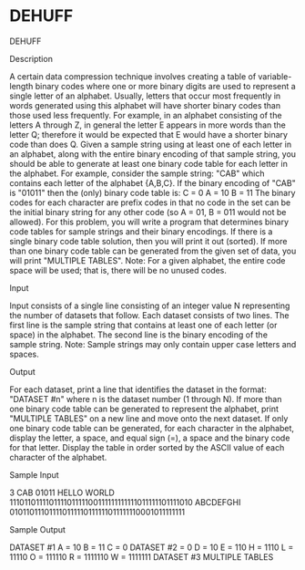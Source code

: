 # DEHUFF

DEHUFF

Description

A certain data compression technique involves creating a table of variable-length binary codes where one or more binary digits are used to represent a single letter of an alphabet. Usually, letters that occur most frequently in words
generated using this alphabet will have shorter binary codes than those used less frequently. For example, in an alphabet consisting of the letters A through Z, in general the letter E appears in more words than the letter Q;
therefore it would be expected that E would have a shorter binary code than does Q.
Given a sample string using at least one of each letter in an alphabet, along with the entire binary encoding of that sample string, you should be able to generate at least one binary code table for each letter in the alphabet. For
example, consider the sample string: "CAB" which contains each letter of the alphabet {A,B,C}. If the binary encoding of "CAB" is "01011" then the (only) binary code table is:
C = 0
A = 10
B = 11
The binary codes for each character are prefix codes in that no code in the set can be the initial binary string for any other code (so A = 01, B = 011 would not be allowed). For this problem, you will write a program that determines
binary code tables for sample strings and their binary encodings. If there is a single binary code table solution, then you will print it out (sorted). If more than one binary code table can be generated from the given set of data, you
will print "MULTIPLE TABLES". Note: For a given alphabet, the entire code space will be used; that is, there will be no unused codes.

Input

Input consists of a single line consisting of an integer value N representing the number of datasets that follow. Each dataset consists of two lines. The first line is the sample string that contains at least one of each letter (or space) in
the alphabet. The second line is the binary encoding of the sample string. Note: Sample strings may only contain upper case letters and spaces.

Output

For each dataset, print a line that identifies the dataset in the format: "DATASET #n" where n is the dataset number (1 through N). If more than one binary code table can be generated to represent the alphabet, print "MULTIPLE TABLES" on a new line and move onto the next dataset. If only one binary code table can be generated, for each character in the alphabet, display the letter, a space, and equal sign (=), a space and the binary code for that letter.
Display the table in order sorted by the ASCII value of each character of the alphabet.

Sample Input

3
CAB
01011
HELLO WORLD
111011011110111101111100111111111111011111101111010
ABCDEFGHI
010110111011110111110111111011111110001011111111

Sample Output

DATASET #1
A = 10
B = 11
C = 0
DATASET #2
  = 0
D = 10
E = 110
H = 1110
L = 11110
O = 111110
R = 1111110
W = 1111111
DATASET #3
MULTIPLE TABLES

